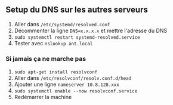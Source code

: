 ## Setup du DNS sur les autres serveurs
1. Aller dans `/etc/systemd/resolved.conf`
2. Décommenter la ligne `DNS=x.x.x.x` et mettre l'adresse du DNS
3. `sudo systemctl restart systemd-resolved.service`
4. Tester avec `nslookup ant.local`

### Si jamais ça ne marche pas
1. `sudo apt-get install resolvconf`
2. Aller dans `/etc/resolvconf/resolv.conf.d/head`
3. Ajouter une ligne `nameserver 10.8.128.xxx`
4. `sudo systemctl enable --now resolvconf.service`
5. Redémarrer la machine
